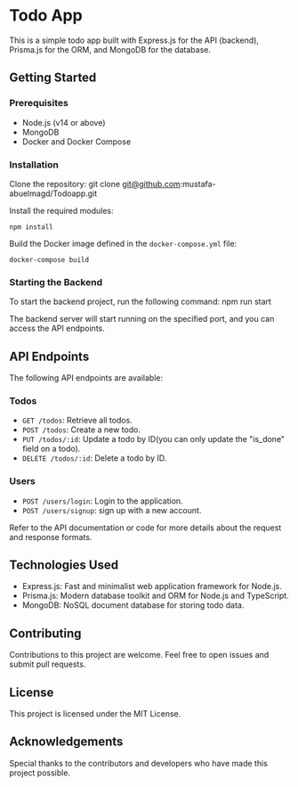 # Todo App

This is a simple todo app built with Express.js for the API (backend), Prisma.js for the ORM, and MongoDB for the database.

## Getting Started

### Prerequisites
- Node.js (v14 or above)
- MongoDB
- Docker and Docker Compose

### Installation

Clone the repository:
git clone git@github.com:mustafa-abuelmagd/Todoapp.git



Install the required modules:
```
npm install
```

Build the Docker image defined in the `docker-compose.yml` file:
```
docker-compose build
```

### Starting the Backend

To start the backend project, run the following command:
npm run start


The backend server will start running on the specified port, and you can access the API endpoints.

## API Endpoints

The following API endpoints are available:
### Todos
- `GET /todos`: Retrieve all todos.
- `POST /todos`: Create a new todo.
- `PUT /todos/:id`: Update a todo by ID(you can only update the "is_done" field on a todo).
- `DELETE /todos/:id`: Delete a todo by ID.

### Users
- `POST /users/login`: Login to the application.
- `POST /users/signup`: sign up with a new account.

Refer to the API documentation or code for more details about the request and response formats.

## Technologies Used

- Express.js: Fast and minimalist web application framework for Node.js.
- Prisma.js: Modern database toolkit and ORM for Node.js and TypeScript.
- MongoDB: NoSQL document database for storing todo data.

## Contributing

Contributions to this project are welcome. Feel free to open issues and submit pull requests.

## License

This project is licensed under the MIT License.

## Acknowledgements

Special thanks to the contributors and developers who have made this project possible.
